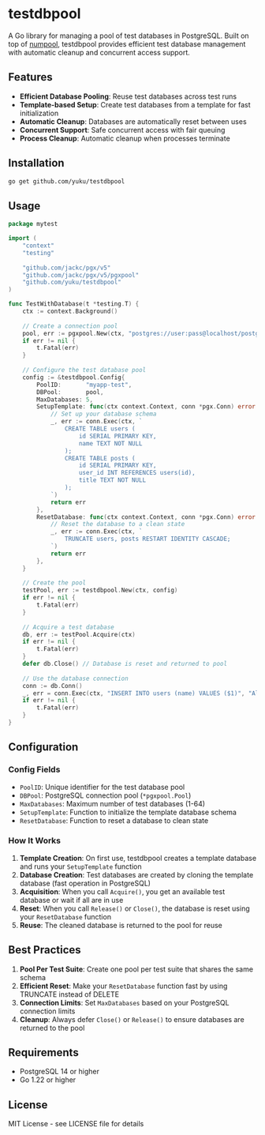 # testdbpool

A Go library for managing a pool of test databases in PostgreSQL. Built on top of [numpool](https://github.com/yuku/numpool), testdbpool provides efficient test database management with automatic cleanup and concurrent access support.

## Features

- **Efficient Database Pooling**: Reuse test databases across test runs
- **Template-based Setup**: Create test databases from a template for fast initialization
- **Automatic Cleanup**: Databases are automatically reset between uses
- **Concurrent Support**: Safe concurrent access with fair queuing
- **Process Cleanup**: Automatic cleanup when processes terminate

## Installation

```bash
go get github.com/yuku/testdbpool
```

## Usage

```go
package mytest

import (
    "context"
    "testing"
    
    "github.com/jackc/pgx/v5"
    "github.com/jackc/pgx/v5/pgxpool"
    "github.com/yuku/testdbpool"
)

func TestWithDatabase(t *testing.T) {
    ctx := context.Background()
    
    // Create a connection pool
    pool, err := pgxpool.New(ctx, "postgres://user:pass@localhost/postgres")
    if err != nil {
        t.Fatal(err)
    }
    
    // Configure the test database pool
    config := &testdbpool.Config{
        PoolID:       "myapp-test",
        DBPool:       pool,
        MaxDatabases: 5,
        SetupTemplate: func(ctx context.Context, conn *pgx.Conn) error {
            // Set up your database schema
            _, err := conn.Exec(ctx, `
                CREATE TABLE users (
                    id SERIAL PRIMARY KEY,
                    name TEXT NOT NULL
                );
                CREATE TABLE posts (
                    id SERIAL PRIMARY KEY,
                    user_id INT REFERENCES users(id),
                    title TEXT NOT NULL
                );
            `)
            return err
        },
        ResetDatabase: func(ctx context.Context, conn *pgx.Conn) error {
            // Reset the database to a clean state
            _, err := conn.Exec(ctx, `
                TRUNCATE users, posts RESTART IDENTITY CASCADE;
            `)
            return err
        },
    }
    
    // Create the pool
    testPool, err := testdbpool.New(ctx, config)
    if err != nil {
        t.Fatal(err)
    }
    
    // Acquire a test database
    db, err := testPool.Acquire(ctx)
    if err != nil {
        t.Fatal(err)
    }
    defer db.Close() // Database is reset and returned to pool
    
    // Use the database connection
    conn := db.Conn()
    _, err = conn.Exec(ctx, "INSERT INTO users (name) VALUES ($1)", "Alice")
    if err != nil {
        t.Fatal(err)
    }
}
```

## Configuration

### Config Fields

- `PoolID`: Unique identifier for the test database pool
- `DBPool`: PostgreSQL connection pool (`*pgxpool.Pool`)
- `MaxDatabases`: Maximum number of test databases (1-64)
- `SetupTemplate`: Function to initialize the template database schema
- `ResetDatabase`: Function to reset a database to clean state

### How It Works

1. **Template Creation**: On first use, testdbpool creates a template database and runs your `SetupTemplate` function
2. **Database Creation**: Test databases are created by cloning the template database (fast operation in PostgreSQL)
3. **Acquisition**: When you call `Acquire()`, you get an available test database or wait if all are in use
4. **Reset**: When you call `Release()` or `Close()`, the database is reset using your `ResetDatabase` function
5. **Reuse**: The cleaned database is returned to the pool for reuse

## Best Practices

1. **Pool Per Test Suite**: Create one pool per test suite that shares the same schema
2. **Efficient Reset**: Make your `ResetDatabase` function fast by using TRUNCATE instead of DELETE
3. **Connection Limits**: Set `MaxDatabases` based on your PostgreSQL connection limits
4. **Cleanup**: Always defer `Close()` or `Release()` to ensure databases are returned to the pool

## Requirements

- PostgreSQL 14 or higher
- Go 1.22 or higher

## License

MIT License - see LICENSE file for details